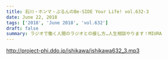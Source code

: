 ```yaml
---
title: 石川・ホンマ・ぶるんのBe-SIDE Your Life! vol.632-3
date: June 22, 2018
tags: ['2018', 'June 2018', 'vol.632']
draft: false
summary: ラジオで働く人間のラジオとの接し方…人生相談やります！MIURA
---
```


http://project-phi.ddo.jp/ishikawa/ishikawa632_3.mp3
